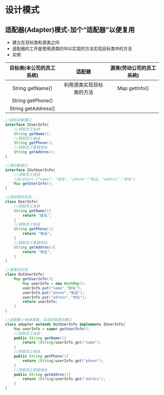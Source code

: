# 设计模式
## 适配器(Adapter)模式-加个“适配器”以便复用
- 建立在目标类和源类之间
- 适配器的工作是使用源类的中以实现的方法实现目标类中的方法
- 实例

| 目标类(本公司的员工系统) | 适配器 | 源类(劳动公司的员工系统) |
| :---: | :---: | :---: |
| String getName() | 利用源类实现目标类的方法 | Map getInfo() |
| String getPhone() |
| String getAddress() |

```java
//目标对象接口
interface IUserInfo{
    //获取员工名称
    String getName();
    //获取员工电话
    String getPhone();
    //获取员工家庭地址
    String getAddres();
}

//源对象接口
interface IOutUserInfo{
    //获取员工信息
    //@return {"name": "姓名"，"phone":"电话, "addres","地址"}
    Map getUserInfo();
}

//目标类的实现
class UserInfo{
    //获取员工名称
    String getName(){
        return "姓名";
    }
    //获取员工电话
    String getPhone(){
        return "电话";
    }
    //获取员工家庭地址
    String getAddres(){
        return "地址";
    }
}

//源类的实现
class OutUserInfo{
    Map getUserInfo(){
        Map userInfo = new HashMap();
        userInfo.put("name","姓名");
        userInfo.put("phone","电话");
        userInfo.put("adress","地址");
        return userInfo;
    }
}

//适配器->继承源类，实现目标类的接口
class adapter extends OutUserInfo implements IUserInfo{
    Map userInfo = super.getUserInfo();
    //获取员工名称
    public String getName(){
        return (String)userInfo.get("name");
    }
    //获取员工电话
    public String getPhone(){
        return (String)userInfo.get("phone");
    }
    //获取员工家庭地址
    public String getAddres(){
        return (String)userInfo.get("adress");
    }
}
```
